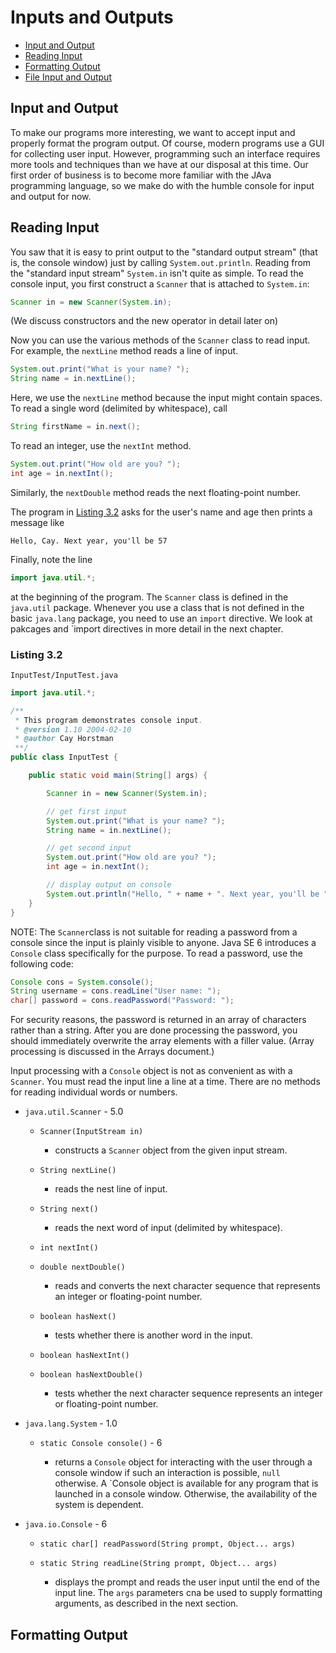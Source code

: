 # Inputs and Outputs

- [Input and Output](#input-and-output)
- [Reading Input](#reading-input)
- [Formatting Output](#formatting-output)
- [File Input and Output]()

## Input and Output

To make our programs more interesting, we want to accept input and properly format the program output. Of course, modern programs use a GUI for collecting user input. However, programming such an interface requires more tools and techniques than we have at our disposal at this time. Our first order of business is to become more familiar with the JAva programming language, so we make do with the humble console for input and output for now. 

## Reading Input

You saw that it is easy to print output to the "standard output stream" (that is, the console window) just by calling `System.out.println`. Reading from the "standard input stream" `System.in` isn't quite as simple. To read the console input, you first construct a `Scanner` that is attached to `System.in`:

```Java
Scanner in = new Scanner(System.in);
```

(We discuss constructors and the new operator in detail later on)

Now you can use the various methods of the `Scanner` class to read input. For example, the `nextLine` method reads a line of input.

```Java
System.out.print("What is your name? ");
String name = in.nextLine();
```

Here, we use the `nextLine` method because the input might contain spaces. To read a single word (delimited by whitespace), call

```Java
String firstName = in.next();
```

To read an integer, use the `nextInt` method.

```Java
System.out.print("How old are you? ");
int age = in.nextInt();
```

Similarly, the `nextDouble` method reads the next floating-point number.

The program in [Listing 3.2](#listing-32) asks for the user's name and age then prints a message like

```console
Hello, Cay. Next year, you'll be 57
```

Finally, note the line

```java
import java.util.*;
```

at the beginning of the program. The `Scanner` class is defined in the `java.util` package. Whenever you use a class that is not defined in the basic `java.lang` package, you need to use an `import` directive. We look at pakcages and `import directives in more detail in the next chapter.

### Listing 3.2
`InputTest/InputTest.java`

```Java
import java.util.*;

/**
 * This program demonstrates console input.
 * @version 1.10 2004-02-10
 * @author Cay Horstman
 **/
public class InputTest {

    public static void main(String[] args) {

        Scanner in = new Scanner(System.in);

        // get first input
        System.out.print("What is your name? ");
        String name = in.nextLine();

        // get second input
        System.out.print("How old are you? ");
        int age = in.nextInt();

        // display output on console
        System.out.println("Hello, " + name + ". Next year, you'll be " + (age + 1));
    }
}
```

NOTE: The `Scanner`class is not suitable for reading a password from a console since the input is plainly visible to anyone. Java SE 6 introduces a `Console` class specifically for the purpose. To read a password, use the following code:

```Java
Console cons = System.console();
String username = cons.readLine("User name: ");
char[] password = cons.readPassword("Password: ");
```

For security reasons, the password is returned in an array of characters rather than a string. After you are done processing the password, you should immediately overwrite the array elements with a filler value. (Array processing is discussed in the Arrays document.)

Input processing with a `Console` object is not as convenient as with a `Scanner`. You must read the input line a line at a time. There are no methods for reading individual words or numbers.

- `java.util.Scanner` - 5.0

    - `Scanner(InputStream in)`

        - constructs a `Scanner` object from the given input stream.

    - `String nextLine()`

        - reads the nest line of input.

    - `String next()`

        - reads the next word of input (delimited by whitespace).

    - `int nextInt()`
    - `double nextDouble()`

        - reads and converts the next character sequence that represents an integer or floating-point number.

    - `boolean hasNext()`

        - tests whether there is another word in the input.

    - `boolean hasNextInt()`
    - `boolean hasNextDouble()`

        - tests whether the next character sequence represents an integer or floating-point number.


- `java.lang.System` - 1.0

    - `static Console console()` - 6

        - returns a `Console` object for interacting with the user through a console window if such an interaction is possible, `null` otherwise. A `Console object is available for any program that is launched in a console window. Otherwise, the availability of the system is dependent.


- `java.io.Console` - 6

    - `static char[] readPassword(String prompt, Object... args)`
    - `static String readLine(String prompt, Object... args)`

        - displays the prompt and reads the user input until the end of the input line. The `args` parameters cna be used to supply formatting arguments, as described in the next section.

## Formatting Output

